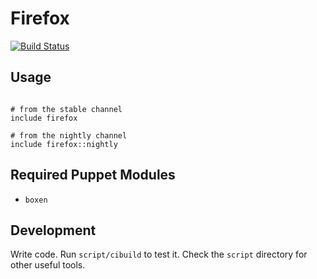
# Firefox
[![Build
Status](https://travis-ci.org/boxen/puppet-firefox.png?branch=master)](https://travis-ci.org/boxen/puppet-firefox)

## Usage

```puppet

# from the stable channel
include firefox

# from the nightly channel
include firefox::nightly

```

## Required Puppet Modules

* `boxen`

## Development

Write code. Run `script/cibuild` to test it. Check the `script`
directory for other useful tools.
